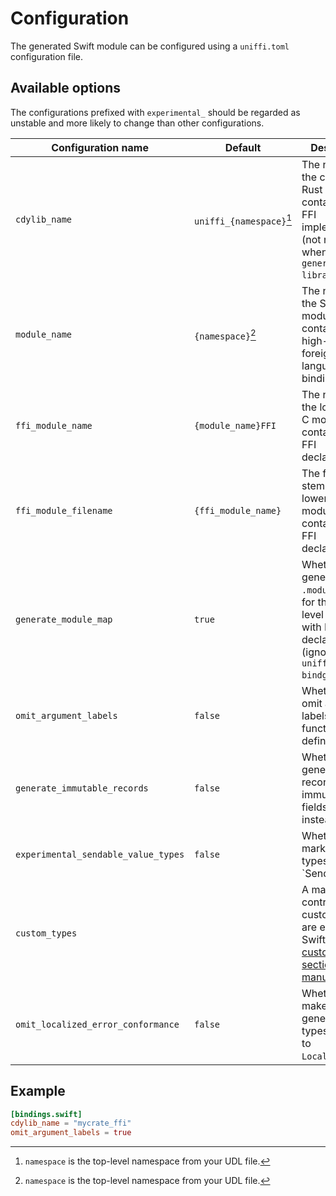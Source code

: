 # Configuration

The generated Swift module can be configured using a `uniffi.toml` configuration file.

## Available options

The configurations prefixed with `experimental_` should be regarded as unstable and
more likely to change than other configurations.

| Configuration name                  | Default                  | Description                                                                                                                                                        |
| ----------------------------------- | ------------------------ | ------------------------------------------------------------------------------------------------------------------------------------------------------------------ |
| `cdylib_name`                       | `uniffi_{namespace}`[^1] | The name of the compiled Rust library containing the FFI implementation (not needed when using `generate --library`).                                              |
| `module_name`                       | `{namespace}`[^1]        | The name of the Swift module containing the high-level foreign-language bindings.                                                                                  |
| `ffi_module_name`                   | `{module_name}FFI`       | The name of the lower-level C module containing the FFI declarations.                                                                                              |
| `ffi_module_filename`               | `{ffi_module_name}`      | The filename stem for the lower-level C module containing the FFI declarations.                                                                                    |
| `generate_module_map`               | `true`                   | Whether to generate a `.modulemap` file for the lower-level C module with FFI declarations. (ignored by `uniffi-bindgen-swift`)                            |
| `omit_argument_labels`              | `false`                  | Whether to omit argument labels in Swift function definitions.                                                                                                     |
| `generate_immutable_records`        | `false`                  | Whether to generate records with immutable fields (`let` instead of `var`).                                                                                        |
| `experimental_sendable_value_types` | `false`                  | Whether to mark value types as `Sendable'.                                                                                                                         |
| `custom_types`                      |                          | A map which controls how custom types are exposed to Swift. See the [custom types section of the manual](../udl/custom_types.md#custom-types-in-the-bindings-code) |
| `omit_localized_error_conformance`  | `false`                  | Whether to make generated error types conform to `LocalizedError`. |

[^1]: `namespace` is the top-level namespace from your UDL file.

## Example

```toml
[bindings.swift]
cdylib_name = "mycrate_ffi"
omit_argument_labels = true
```
